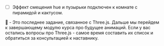 - [ ] Эффект смещения hue и пузырьки подключен к комнате с пирамидой и кактусом.

:large_blue_diamond: - Это последнее задание, связанное с Three.js. Дальше мы перейдем к завершающему модулю курса про будущее анимаций. Если у вас остались вопросы про Three.js - самое время составить их список и обратиться за консультацией к наставнику.

